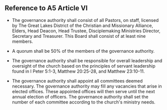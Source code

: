 ## Reference to A5 Article VI 

- The governance authority shall consist of all Pastors, on staff, licensed by The Great Lakes District of the Christian and Missionary Alliance, Elders, Head Deacon, Head Trustee, Disciplemaking Ministries Director, Secretary and Treasurer. This Board shall consist of at least nine members. 

- A quorum shall be 50% of the members of the governance authority. 

- The governance authority shall be responsible for overall leadership and oversight of the church based on the principles of servant leadership found in I Peter 5:1-3, Matthew 20:25-28, and Matthew 23:10-11. 
 
- The governance authority shall appoint all committees deemed necessary. The governance authority may fill any vacancies that arise in elected offices. These appointed offices will then serve until the next annual election of officers. The governance authority shall set the number of each committee according to the church's ministry needs. 
